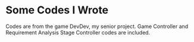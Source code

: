 # Some Codes I Wrote
Codes are from the game DevDev, my senior project.
Game Controller and Requirement Analysis Stage Controller codes are included.
